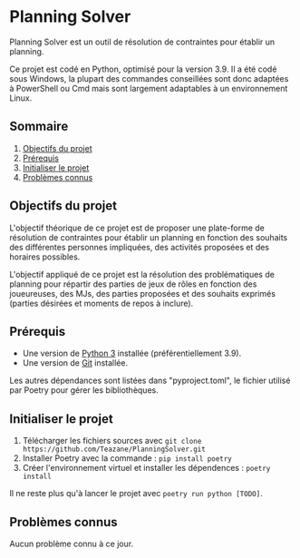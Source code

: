 # Planning Solver
Planning Solver est un outil de résolution de contraintes pour établir un planning.

Ce projet est codé en Python, optimisé pour la version 3.9.
Il a été codé sous Windows, la plupart des commandes conseillées sont donc adaptées à PowerShell ou Cmd mais sont largement adaptables à un environnement Linux.

## Sommaire
1. [Objectifs du projet](#objectifs-du-projet)
1. [Prérequis](#prérequis)
1. [Initialiser le projet](#initialiser-le-projet)
1. [Problèmes connus](#problèmes-connus)

## Objectifs du projet
L'objectif théorique de ce projet est de proposer une plate-forme de résolution de contraintes pour établir un planning en fonction des souhaits des différentes personnes impliquées, des activités proposées et des horaires possibles. 

L'objectif appliqué de ce projet est la résolution des problématiques de planning pour répartir des parties de jeux de rôles en fonction des joueureuses, des MJs, des parties proposées et des souhaits exprimés (parties désirées et moments de repos à inclure).

## Prérequis
- Une version de [Python 3](https://www.python.org/downloads/) installée (préférentiellement 3.9).
- Une version de [Git](https://git-scm.com/downloads) installée.

Les autres dépendances sont listées dans "pyproject.toml", le fichier utilisé par Poetry pour gérer les bibliothèques.

## Initialiser le projet
1. Télécharger les fichiers sources avec `git clone https://github.com/Teazane/PlanningSolver.git`
1. Installer Poetry avec la commande : `pip install poetry`
1. Créer l'environnement virtuel et installer les dépendences : `poetry install`

Il ne reste plus qu'à lancer le projet avec `poetry run python [TODO]`.

## Problèmes connus
Aucun problème connu à ce jour.
